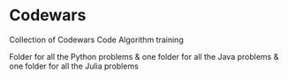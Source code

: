 # Codewars
Collection of Codewars Code Algorithm training

Folder for all the Python problems & one folder for all the Java problems & one folder for all the Julia problems
